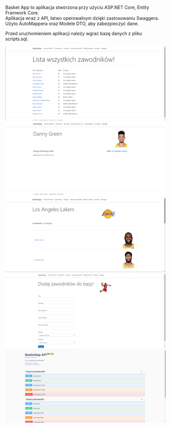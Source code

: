Basket App to aplikacja stworzona przy użyciu ASP.NET Core, Entity Framwork Core.  
Aplikacja wraz z API, łatwo operowalnym dzięki zastosowaniu Swaggera.  
Użyto AutoMappera oraz Modele DTO, aby zabezpieczyć dane.

Przed uruchomieniem aplikacji należy wgrać bazę danych z pliku scripts.sql.  



![1](https://github.com/pieetrus/BasketWebApp/blob/master/screenshots/1.png)
![2](https://github.com/pieetrus/BasketWebApp/blob/master/screenshots/2.png)
![3](https://github.com/pieetrus/BasketWebApp/blob/master/screenshots/3.png)
![4](https://github.com/pieetrus/BasketWebApp/blob/master/screenshots/4.png)
![5](https://github.com/pieetrus/BasketWebApp/blob/master/screenshots/5.png)


